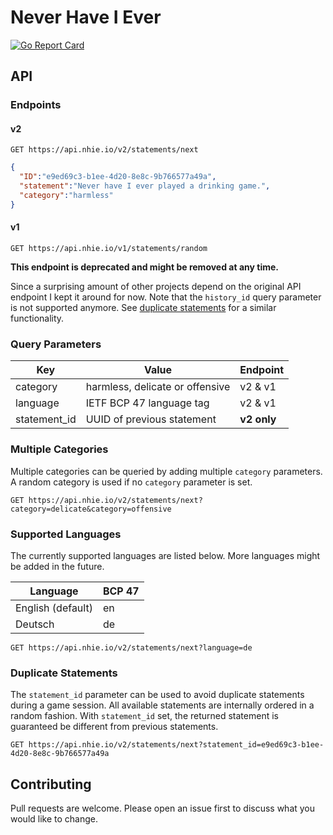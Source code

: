 # Never Have I Ever

[![Go Report Card](https://goreportcard.com/badge/github.com/jonasknobloch/nhie)](https://goreportcard.com/report/github.com/jonasknobloch/nhie)

## API

### Endpoints

#### v2

```http request
GET https://api.nhie.io/v2/statements/next
```

```json
{
  "ID":"e9ed69c3-b1ee-4d20-8e8c-9b766577a49a",
  "statement":"Never have I ever played a drinking game.",
  "category":"harmless"
}
```

#### v1

```http request
GET https://api.nhie.io/v1/statements/random
```

**This endpoint is deprecated and might be removed at any time.**

Since a surprising amount of other projects depend on the original API endpoint I kept it around for now.
Note that the `history_id` query parameter is not supported anymore. See [duplicate statements](#duplicate-statements)
for a similar functionality.

### Query Parameters

| Key          | Value                           | Endpoint    |
|--------------|---------------------------------|-------------|
| category     | harmless, delicate or offensive | v2 & v1     |
| language     | IETF BCP 47 language tag        | v2 & v1     |
| statement_id | UUID of previous statement      | **v2 only** |

### Multiple Categories

Multiple categories can be queried by adding multiple `category` parameters.
A random category is used if no `category` parameter is set.

```http request
GET https://api.nhie.io/v2/statements/next?category=delicate&category=offensive
```

### Supported Languages

The currently supported languages are listed below. More languages might be added in the future.

| Language          | BCP 47 |
|-------------------|--------|
| English (default) | en     |
| Deutsch           | de     |

```http request
GET https://api.nhie.io/v2/statements/next?language=de
```

### Duplicate Statements

The `statement_id` parameter can be used to avoid duplicate statements during a game session.
All available statements are internally ordered in a random fashion. With `statement_id` set,
the returned statement is guaranteed be different from previous statements.

```http request
GET https://api.nhie.io/v2/statements/next?statement_id=e9ed69c3-b1ee-4d20-8e8c-9b766577a49a
```

## Contributing

Pull requests are welcome. Please open an issue first to discuss what you would like to change.
